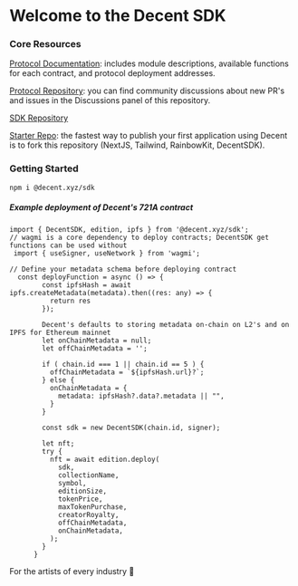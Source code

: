 # Welcome to the Decent SDK

### Core Resources

[Protocol Documentation](https://docs.decent.xyz/): includes module descriptions, available  functions for each contract, and protocol deployment addresses.

[Protocol Repository](https://github.com/decentxyz/DecentSDK-protocol): you can find community discussions about new PR's and issues in the Discussions panel of this repository.

[SDK Repository](https://github.com/decentxyz/DecentSDK-npm)

[Starter Repo](https://github.com/decentxyz/Start-Decent): the fastest way to publish your first application using Decent is to fork this repository (NextJS, Tailwind, RainbowKit, DecentSDK).

### Getting Started

`npm i @decent.xyz/sdk`

##### Example deployment of Decent's 721A contract

    import { DecentSDK, edition, ipfs } from '@decent.xyz/sdk';
    // wagmi is a core dependency to deploy contracts; DecentSDK get functions can be used without
     import { useSigner, useNetwork } from 'wagmi';

    // Define your metadata schema before deploying contract
      const deployFunction = async () => {
            const ipfsHash = await ipfs.createMetadata(metadata).then((res: any) => {
              return res
            });

            Decent's defaults to storing metadata on-chain on L2's and on IPFS for Ethereum mainnet
            let onChainMetadata = null;
            let offChainMetadata = '';

            if ( chain.id === 1 || chain.id == 5 ) {
              offChainMetadata = `${ipfsHash.url}?`;
            } else {
              onChainMetadata = {
                metadata: ipfsHash?.data?.metadata || "",
              }
            }

            const sdk = new DecentSDK(chain.id, signer);

            let nft;
            try {
              nft = await edition.deploy(
                sdk,
                collectionName,
                symbol,
                editionSize,
                tokenPrice,
                maxTokenPurchase,
                creatorRoyalty,
                offChainMetadata,
                onChainMetadata,
              );
            } 
          }
        

For the artists of every industry 🤝
